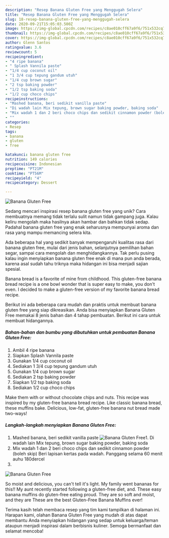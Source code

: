 ```yaml
---
description: "Resep Banana Gluten Free yang Menggugah Selera"
title: "Resep Banana Gluten Free yang Menggugah Selera"
slug: 18-resep-banana-gluten-free-yang-menggugah-selera
date: 2020-09-21T15:05:03.500Z
image: https://img-global.cpcdn.com/recipes/c8ae010cff67a9f6/751x532cq70/banana-gluten-free-foto-resep-utama.jpg
thumbnail: https://img-global.cpcdn.com/recipes/c8ae010cff67a9f6/751x532cq70/banana-gluten-free-foto-resep-utama.jpg
cover: https://img-global.cpcdn.com/recipes/c8ae010cff67a9f6/751x532cq70/banana-gluten-free-foto-resep-utama.jpg
author: Glenn Santos
ratingvalue: 3.6
reviewcount: 5
recipeingredient:
- "4 ripe banana"
- " Splash Vannila paste"
- "1/4 cup coconut oil"
- "1 3/4 cup tepung gandum utuh"
- "1/4 cup brown sugar"
- "2 tsp baking powder"
- "1/2 tsp baking soda"
- "1/2 cup choco chips"
recipeinstructions:
- "Mashed banana, beri sedikit vanilla paste"
- "Di wadah lain Mix tepung, brown sugar baking powder, baking soda"
- "Mix wadah 1 dan 2 beri choco chips dan sedikit cinnamon powder (boleh skip) Beri lapisan kertas pada wadah. Panggang selama 60 menit auhu 180dercel"
- ""
categories:
- Resep
tags:
- banana
- gluten
- free

katakunci: banana gluten free 
nutrition: 149 calories
recipecuisine: Indonesian
preptime: "PT21M"
cooktime: "PT56M"
recipeyield: "4"
recipecategory: Dessert

---
```



![Banana Gluten Free](https://img-global.cpcdn.com/recipes/c8ae010cff67a9f6/751x532cq70/banana-gluten-free-foto-resep-utama.jpg)

Sedang mencari inspirasi resep banana gluten free yang unik? Cara membuatnya memang tidak terlalu sulit namun tidak gampang juga. Kalau keliru mengolah maka hasilnya akan hambar dan bahkan tidak sedap. Padahal banana gluten free yang enak seharusnya mempunyai aroma dan rasa yang mampu memancing selera kita.

Ada beberapa hal yang sedikit banyak mempengaruhi kualitas rasa dari banana gluten free, mulai dari jenis bahan, selanjutnya pemilihan bahan segar, sampai cara mengolah dan menghidangkannya. Tak perlu pusing kalau ingin menyiapkan banana gluten free enak di mana pun anda berada, karena asal sudah tahu triknya maka hidangan ini bisa menjadi sajian spesial.

Banana bread is a favorite of mine from childhood. This gluten-free banana bread recipe is a one bowl wonder that is super easy to make, you don&#39;t even. I decided to make a gluten-free version of my favorite banana bread recipe.


Berikut ini ada beberapa cara mudah dan praktis untuk membuat banana gluten free yang siap dikreasikan. Anda bisa menyiapkan Banana Gluten Free memakai 8 jenis bahan dan 4 tahap pembuatan. Berikut ini cara untuk membuat hidangannya.

<!--inarticleads1-->

##### Bahan-bahan dan bumbu yang dibutuhkan untuk pembuatan Banana Gluten Free:

1. Ambil 4 ripe banana
1. Siapkan  Splash Vannila paste
1. Gunakan 1/4 cup coconut oil
1. Sediakan 1 3/4 cup tepung gandum utuh
1. Gunakan 1/4 cup brown sugar
1. Sediakan 2 tsp baking powder
1. Siapkan 1/2 tsp baking soda
1. Sediakan 1/2 cup choco chips


Make them with or without chocolate chips and nuts. This recipe was inspired by my gluten-free banana bread recipe. Like classic banana bread, these muffins bake. Delicious, low-fat, gluten-free banana nut bread made two-ways! 

<!--inarticleads2-->

##### Langkah-langkah menyiapkan Banana Gluten Free:

1. Mashed banana, beri sedikit vanilla paste
<img src="//assets-global.cpcdn.com/assets/icons/button_play-2c75c40dde080a61004c1f40b05d8f140eaff45d7e9e6481dc71c63d2e7c4909.png" alt="Banana Gluten Free">1. Di wadah lain Mix tepung, brown sugar baking powder, baking soda
1. Mix wadah 1 dan 2 beri choco chips dan sedikit cinnamon powder (boleh skip) Beri lapisan kertas pada wadah. Panggang selama 60 menit auhu 180dercel
1. 
<img src="//assets-global.cpcdn.com/assets/icons/button_play-2c75c40dde080a61004c1f40b05d8f140eaff45d7e9e6481dc71c63d2e7c4909.png" alt="Banana Gluten Free">

So moist and delicious, you can&#39;t tell it&#39;s light. My family went bananas for this!! My aunt recently started following a gluten-free diet, and. These easy banana muffins do gluten-free eating proud. They are so soft and moist, and they are These are the best Gluten-Free Banana Muffins ever! 

Terima kasih telah membaca resep yang tim kami tampilkan di halaman ini. Harapan kami, olahan Banana Gluten Free yang mudah di atas dapat membantu Anda menyiapkan hidangan yang sedap untuk keluarga/teman ataupun menjadi inspirasi dalam berbisnis kuliner. Semoga bermanfaat dan selamat mencoba!
